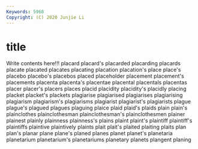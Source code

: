 ```yaml
---
Keywords: 5968
Copyright: (C) 2020 Junjie Li
---
```


# title

Write contents here!!!
placard 
placard's 
placarded 
placarding
placards 
placate 
placated 
placates 
placating 
placation 
placation's 
place 
place's 
placebo
placebo's 
placebos 
placed 
placeholder 
placement 
placement's 
placements 
placenta 
placenta's 
placentae
placental 
placentals 
placentas 
placer 
placer's 
placers 
places 
placid 
placidity 
placidity's
placidly 
placing 
placket 
placket's 
plackets 
plagiarise 
plagiarised 
plagiarises 
plagiarising 
plagiarism
plagiarism's 
plagiarisms 
plagiarist 
plagiarist's 
plagiarists 
plague 
plague's 
plagued 
plagues 
plaguing
plaice 
plaid 
plaid's 
plaids 
plain 
plain's 
plainclothes 
plainclothesman 
plainclothesman's 
plainclothesmen
plainer 
plainest 
plainly 
plainness 
plainness's 
plains 
plaint 
plaint's 
plaintiff 
plaintiff's
plaintiffs 
plaintive 
plaintively 
plaints 
plait 
plait's 
plaited 
plaiting 
plaits 
plan
plan's 
planar 
plane 
plane's 
planed 
planes 
planet 
planet's 
planetaria 
planetarium
planetarium's 
planetariums 
planetary 
planets 
plangent 
planing 
